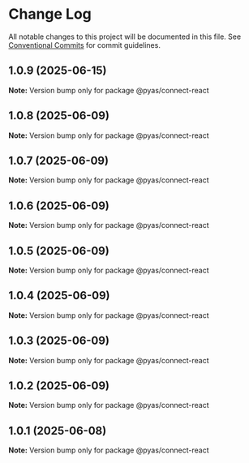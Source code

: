 # Change Log

All notable changes to this project will be documented in this file.
See [Conventional Commits](https://conventionalcommits.org) for commit guidelines.

## 1.0.9 (2025-06-15)

**Note:** Version bump only for package @pyas/connect-react





## 1.0.8 (2025-06-09)

**Note:** Version bump only for package @pyas/connect-react





## 1.0.7 (2025-06-09)

**Note:** Version bump only for package @pyas/connect-react





## 1.0.6 (2025-06-09)

**Note:** Version bump only for package @pyas/connect-react





## 1.0.5 (2025-06-09)

**Note:** Version bump only for package @pyas/connect-react





## 1.0.4 (2025-06-09)

**Note:** Version bump only for package @pyas/connect-react





## 1.0.3 (2025-06-09)

**Note:** Version bump only for package @pyas/connect-react





## 1.0.2 (2025-06-09)

**Note:** Version bump only for package @pyas/connect-react





## 1.0.1 (2025-06-08)

**Note:** Version bump only for package @pyas/connect-react
